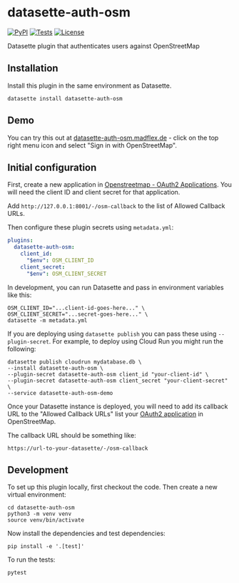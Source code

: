 # datasette-auth-osm

[![PyPI](https://img.shields.io/pypi/v/datasette-auth-osm.svg)](https://pypi.org/project/datasette-auth-osm/)
[![Tests](https://github.com/mfa/datasette-auth-osm/workflows/Test/badge.svg)](https://github.com/mfa/datasette-auth-osm/actions?query=workflow%3ATest)
[![License](https://img.shields.io/badge/license-Apache%202.0-blue.svg)](https://github.com/mfa/datasette-auth-osm/blob/main/LICENSE)

Datasette plugin that authenticates users against OpenStreetMap

## Installation

Install this plugin in the same environment as Datasette.

    datasette install datasette-auth-osm

## Demo

You can try this out at [datasette-auth-osm.madflex.de](https://datasette-auth-osm.madflex.de/) - click on the top right menu icon and select "Sign in with OpenStreetMap".

## Initial configuration

First, create a new application in [Openstreetmap - OAuth2 Applications](https://www.openstreetmap.org/oauth2/applications).
You will need the client ID and client secret for that application.

Add `http://127.0.0.1:8001/-/osm-callback` to the list of Allowed Callback URLs.

Then configure these plugin secrets using `metadata.yml`:

```yaml
plugins:
  datasette-auth-osm:
    client_id:
      "$env": OSM_CLIENT_ID
    client_secret:
      "$env": OSM_CLIENT_SECRET
```

In development, you can run Datasette and pass in environment variables like this:
```
OSM_CLIENT_ID="...client-id-goes-here..." \
OSM_CLIENT_SECRET="...secret-goes-here..." \
datasette -m metadata.yml
```

If you are deploying using `datasette publish` you can pass these using `--plugin-secret`. For example, to deploy using Cloud Run you might run the following:
```
datasette publish cloudrun mydatabase.db \
--install datasette-auth-osm \
--plugin-secret datasette-auth-osm client_id "your-client-id" \
--plugin-secret datasette-auth-osm client_secret "your-client-secret" \
--service datasette-auth-osm-demo
```
Once your Datasette instance is deployed, you will need to add its callback URL to the "Allowed Callback URLs" list your [OAuth2 application](https://www.openstreetmap.org/oauth2/applications) in OpenStreetMap.

The callback URL should be something like:

    https://url-to-your-datasette/-/osm-callback


## Development

To set up this plugin locally, first checkout the code. Then create a new virtual environment:

    cd datasette-auth-osm
    python3 -m venv venv
    source venv/bin/activate

Now install the dependencies and test dependencies:

    pip install -e '.[test]'

To run the tests:

    pytest

